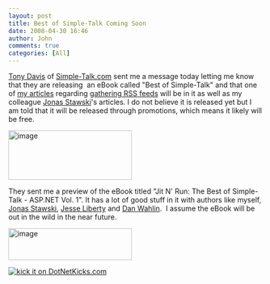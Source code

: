 ```yaml
---
layout: post
title: Best of Simple-Talk Coming Soon
date: 2008-04-30 16:46
author: John
comments: true
categories: [All]
---
```

<p><a href="http://www.simple-talk.com/community/blogs/tony_davis/default.aspx">Tony Davis</a> of <a href="http://www.simple-talk.com/">Simple-Talk.com</a> sent me a message today letting me know that they are releasing&nbsp; an eBook called "Best of Simple-Talk" and that one of <a href="http://www.simple-talk.com/author/john-papa/">my articles</a> regarding <a href="http://www.simple-talk.com/dotnet/.net-tools/gathering-rss-feeds-using-visual-studio-and-rss.net/">gathering RSS feeds</a> will be in it as well as my colleague <a href="http://jstawski.com/">Jonas Stawski</a>'s articles. I do not believe it is released yet but I am told that it will be released through promotions, which means it likely will be free. </p> <p><a href="/wp-content/uploads/files/media/image/WindowsLiveWriter/BestofSimpleTalkComingSoon_E95E/image_4.png"><img style="border-top-width: 0px; border-left-width: 0px; border-bottom-width: 0px; border-right-width: 0px" height="98" alt="image" src="/wp-content/uploads/files/media/image/WindowsLiveWriter/BestofSimpleTalkComingSoon_E95E/image_thumb_1.png" width="244" border="0"></a> </p> <p>They sent me a preview of the eBook titled "Jit N' Run: The Best of Simple-Talk - ASP.NET Vol. 1". It has a lot of good stuff in it with authors like myself, <a href="http://jstawski.com/">Jonas Stawski</a>, <a href="http://silverlight.net/blogs/jesseliberty/">Jesse Liberty</a> and <a href="http://weblogs.asp.net/dwahlin/">Dan Wahlin</a>.&nbsp; I assume the eBook will be out in the wild in the near future.</p> <p><a href="/wp-content/uploads/files/media/image/WindowsLiveWriter/BestofSimpleTalkComingSoon_E95E/image_2.png"><img style="border-top-width: 0px; border-left-width: 0px; border-bottom-width: 0px; border-right-width: 0px" height="63" alt="image" src="/wp-content/uploads/files/media/image/WindowsLiveWriter/BestofSimpleTalkComingSoon_E95E/image_thumb.png" width="244" border="0"></a> </p><a href="http://www.dotnetkicks.com/kick/?url=http%3a%2f%2fjohnpapa.net%2fall%2fbest-of-simple-talk-coming-soon%2f"><img alt="kick it on DotNetKicks.com" src="http://www.dotnetkicks.com/Services/Images/KickItImageGenerator.ashx?url=http%3a%2f%2fjohnpapa.net%2fall%2fbest-of-simple-talk-coming-soon%2f&amp;bgcolor=0080C0&amp;fgcolor=FFFFFF&amp;border=000000&amp;cbgcolor=D4E1ED&amp;cfgcolor=000000" border="0"></a>

